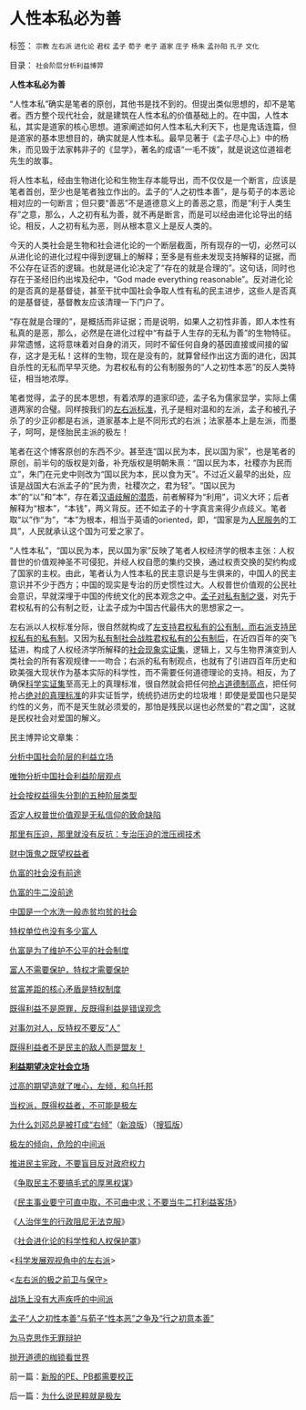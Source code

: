 # 人性本私必为善

标签： `宗教` `左右派` `进化论` `君权` `孟子` `荀子` `老子` `道家` `庄子` `杨朱` `孟孙阳` `孔子` `文化` 

目录： `社会阶层分析利益博羿`

**人性本私必为善**

“人性本私”确实是笔者的原创，其他书是找不到的。但提出类似思想的，却不是笔者。西方整个现代社会，就是建筑在人性本私的价值基础上的。在中国，人性本私，其实是道家的核心思想。道家阐述如何人性本私大利天下，也是鬼话连篇，但是道家的基本思想目的，确实就是人性本私。最早见著于《孟子尽心上》中的杨朱，而见毁于法家韩非子的《显学》，著名的成语“一毛不拨”，就是说这位道祖老先生的故事。

将人性本私，经由生物进化论和生物生存本能导出，而不仅仅是一个断言，应该是笔者首创，至少也是笔者独立作出的。孟子的“人之初性本善”，是与荀子的本恶论相对应的一句断言；但只要“善恶”不是道德意义上的善恶之意，而是“利于人类生存”之意，那么，人之初有私为善，就不再是断言，而是可以经由进化论导出的结论。相反，人之初有私为恶，则从根本意义上是反人类的。

今天的人类社会是生物和社会进化论的一个断层截面，所有现存的一切，必然可以从进化论的进化过程中得到逻辑上的解释；至多是有些未发现支持解释的证据，而不公存在证否的逻辑。也就是进化论决定了“存在的就是合理的”。这句话，同时也存在于圣经旧约出埃及纪中，“God
made everything
reasonable”。反对进化论的是否真的是基督徒，甚至干扰中国社会争取人性有私的民主进步，这些人是否真的是基督徒，基督教友应该清理一下门户了。

“存在就是合理的”，是概括而非证据；而是说明，如果人之初性非善，即人本性有私真的是恶，那么，必然是在进化过程中“有益于人生存的无私为善”的生物特征。非常遗憾，这将意味着对自身的消灭，同时不留任何自身的基因直接或间接的留存，这才是无私！这样的生物，现在是没有的，就算曾经作出这方面的进化，因其自杀性的无私而早早灭绝。为君权私有的公有制服务的“人之初性本恶”的反人类特征，相当地浓厚。

笔者觉得，孟子的民本思想，有着浓厚的道家印迹，孟子名为儒家显学，实际上儒道两家的合璧。同样按我们的[左右派标准](http://blog.sina.com.cn/s/blog_5563a64d0100ey83.html)，孔子是相对温和的左派，孟子和被孔子杀了的少正卯都是右派，道家基本上是不同形式的右派；法家基本上是左派，而墨子，呵呵，是怪胎民主派的极左！

笔者在这个博客原创的东西不少。甚至连“国以民为本，民以国为家”，也是笔者的原创，前半句的版权是刘备，补充版权是明朝朱熹：“国以民为本，社稷亦为民而立”，朱门在元史中则改为“国以民为本，民以食为天”。不过近义最早的出处，应该是战国大右派孟子的“民为贵，社稷次之，君为轻”。“国以民为本”的“以”和“本”，存在着[汉语歧解的潜质](../../../2009/5/12/汉语缺乏简明精确定义能力易被恶意曲解.md)，前者解释为“利用”，词义大坏；后者解释为“根本”，“本钱”，两义背反。还不如孟子的十字真言来得少点歧义。笔者取“以”作“为”，“本”为根本，相当于英语的oriented，即，“国家是为[人民服务](../../../2009/7/14/为人民服务体现的正是人权普世的价值观.md)的工具”，人民就承认这个国为可爱之家了。

“人性本私”，“国以民为本，民以国为家”反映了笔者人权经济学的根本主张：人权普世的价值观神圣不可侵犯，并经人权自愿的集约交换，通过权责交换的契约构成了国家的主权。由此，笔者认为人性本私的民主意识是与生俱来的，中国人的民主意识并不少于西方；中国的现实是专治的历史惯性过大。人权普世价值观的公民社会意识，早就深埋于中国的传统文化的民本观念之中。[孟子对私有制之褒](../../../2009/9/12/私有制和孟子的善良愿望.md)，对先于君权私有的公有制之贬，让孟子成为中国古代最伟大的思想家之一。



左右派以人权标准分际，很自然就构成了[左支持君权私有的公有制，而右派支持民权私有的私有制](../../../2009/9/14/私有制和公有制之争.md)。又因为[私有制社会战胜君权私有的公有制后](../../../2009/9/5/私有制是全人类老百姓奋斗五千年的革命成果.md)，在近四百年的突飞猛进，构成了人权经济学所解释的[社会现象实证集](../../../2009/7/27/理论哲学的N代宗师如何面对科学的实证集.md)，逻辑上，又与生物界演变到人类社会的所有客观规律一一吻合；右派的私有制观点，也就有了引进四百年历史和欧美强大现状作为基本实际的科学性，而不需要任何道德理论的支持。相反，为了确保[科学实证集](../../../2009/6/18/科学是实证集；为什么诺贝尔不喜欢中国传统文化.md)至高无上的真理标准，很自然就会把任何[抢占道德制高点](../../../2009/6/10/抢夺道德制高点是危险的政治游戏.md)，把任何抢占[绝对的真理标准](http://hi.baidu.com/darthchn/blog/item/4c69f2376ee8e5d5a3cc2bd6.html)的非实证哲学，统统扔进历史的垃圾堆！即使是爱国也只是契约性的义务，而不是天生就必须爱的，那怕是残民以逞也必然爱的“君之国”，这就是民权社会对爱国的解义。

民主博羿论文章集：

[分析中国社会阶层的利益立场](../../../2009/7/10/中国社会阶层的利益立场分析.md)

[唯物分析中国社会利益阶层观点](../../../2009/7/21/唯物分析社会各阶层利益立场.md)

[社会按权益得失分割的五种阶层类型](../../../2009/8/14/中国社会按权益得失分割的五种阶层类型.md)

[否定人权普世价值观是无私信仰的致命缺陷](../../../2009/6/23/否定人权普世价值观是无私信仰的致命伤.md)

[那里有压迫，那里就没有反抗：专治压迫的泄压阀技术](../../../2009/8/24/那里有压迫，那里就没有反抗.md)

[财中饿鬼之既望权益者](../../../2009/8/25/财中饿鬼之既望权益者.md)

[仇富的社会没有前途](../../../2009/8/26/仇富的社会没有前途.md)

[仇富的牛二没前途](../../../2009/8/26/仇富的牛二没前途.md)

[中国是一个水洗一般赤贫均贫的社会](../../../2009/8/26/水洗一般均贫富的天堂.md)

[特权单位也没有多少富人](../../../2009/8/26/大部分实务公务员薪水并不高.md)

[仇富是为了维护不公平的社会制度](../../../2009/8/27/仇富的目的是为了均赤贫的社会公平？.md)

[富人不需要保护，特权才需要保护](../../../2009/8/27/富人不需要保护，特权才需要保护.md)

[贫富差距的核心矛盾是特权制度](../../../2009/8/28/贫富差距核心矛盾是特权等级文化.md)

[既得利益不是原罪，反既得利益是错误观念](../../../2009/8/28/反既得利益即“反利益可得”.md)

[对事勿对人，反特权不要反“人”](../../../2009/8/28/对事勿对人，反特权不要专反“人”.md)

[既得利益者不是民主的敌人而是盟友！](../../../2009/8/28/已得利益者不是敌人而是盟友！.md)

**[利益期望决定社会立场](../../../2009/8/29/利益期望决定社会立场行为.md)**

[过高的期望造就了唯心，左倾，和乌托邦](../../../2009/8/29/过高的期望造就了唯心，左倾，和乌托邦.md)

[当权派，既得权益者，不可能是极左](../../../2009/8/29/当权者不可能是太左.md)

[为什么刘邓总是被打成“右倾”](http://darthvad.blog.163.com/blog/static/53399470200973023758325/)（[新浪版](http://blog.sina.com.cn/s/blog_5563a64d0100emmg.html)）（[搜狐版](http://darthvad.blog.sohu.com/130708203.html)）

[极左的倾向，危险的中间派](../../../2009/8/30/中庸文化，每一个人都认为自已是中间派.md)

[推进民主宪政，不要盲目反对政府权力](../../../2009/5/17/民主价值观不能持有政治野心.md)

《[争取民主不要搞毛式的厚黑权谋](../../../2009/9/20/争取民主就不要搞毛式厚黑政治.md)》

《[民主事业要宁可直中取，不可曲中求；不要当牛二打利益客场](http://darthvad.blog.sohu.com/132380956.html)》

《[人治伴生的行政阻尼无法克服](http://blog.sina.com.cn/s/blog_5563a64d0100ey03.html)》

《[社会进化论的科学性和人权保护罩](http://blog.sina.com.cn/s/blog_5563a64d0100ey04.html)》

<[科学发展观视角中的左右派](http://blog.sina.com.cn/s/blog_5563a64d0100ey83.html)>

<[左右派的极之前卫与保守>](../../../2009/9/22/左右派的极之前卫与保守.md)

[战场上没有大声疾呼的中间派](../../../2009/9/23/战场上没有大声疾呼的中间派.md)

[孟子“人之初性本善”与荀子“性本恶”之争及“行之初意本善”](../../../2009/9/23/孟荀人之初善恶之争及“行之初意本善”.md)

[为马克思作无罪辩护](../../../2009/9/23/为马克思作无罪辩护.md)

[抛开道德的枷锁看世界](http://blog.sina.com.cn/s/blog_5563a64d0100eylp.html)





前一篇：[新股的PE、PB都需要校正](../../../2009/9/24/新股的PE、PB都需要校正.md)

后一篇：[为什么说民粹就是极左](../../../2009/9/24/为什么说民粹就是极左.md)